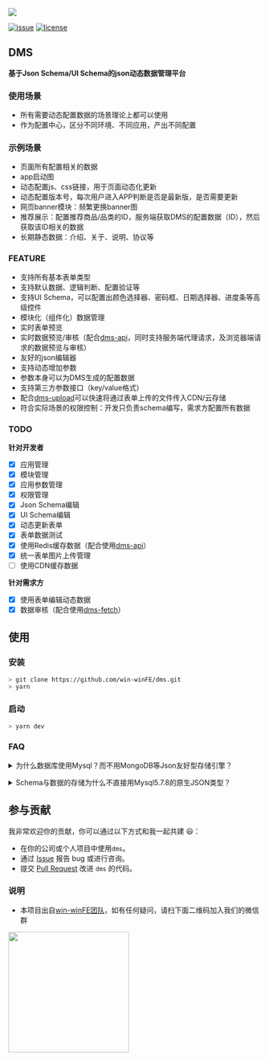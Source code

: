 ![](https://github.com/win-winFE/dms/blob/master/app/assets/assets/logo.png)


[![issue](https://img.shields.io/github/issues/win-winFE/dms.svg)](https://github.com/win-winFE/dms)
[![license](https://img.shields.io/github/license/win-winFE/dms.svg)](https://github.com/win-winFE/dms)

## DMS

**基于Json Schema/UI Schema的json动态数据管理平台**

### 使用场景

* 所有需要动态配置数据的场景理论上都可以使用
* 作为配置中心，区分不同环境、不同应用，产出不同配置

### 示例场景

* 页面所有配置相关的数据
* app启动图
* 动态配置js、css链接，用于页面动态化更新
* 动态配置版本号，每次用户进入APP判断是否是最新版，是否需要更新
* 网页banner模块：频繁更换banner图
* 推荐展示：配置推荐商品/品类的ID，服务端获取DMS的配置数据（ID），然后获取该ID相关的数据
* 长期静态数据：介绍、关于、说明、协议等

### FEATURE

* 支持所有基本表单类型
* 支持默认数据、逻辑判断、配置验证等
* 支持UI Schema，可以配置出颜色选择器、密码框、日期选择器、进度条等高级控件
* 模块化（组件化）数据管理
* 实时表单预览
* 实时数据预览/审核（配合[dms-api](https://github.com/win-winFE/dms-api)，同时支持服务端代理请求，及浏览器端请求的数据预览与审核）
* 友好的json编辑器
* 支持动态增加参数
* 参数本身可以为DMS生成的配置数据
* 支持第三方参数接口（key/value格式）
* 配合[dms-upload](https://github.com/win-winFE/dms-upload)可以快速将通过表单上传的文件传入CDN/云存储
* 符合实际场景的权限控制：开发只负责schema编写，需求方配置所有数据

### TODO

**针对开发者**

- [x] 应用管理
- [x] 模块管理
- [x] 应用参数管理
- [x] 权限管理
- [x] Json Schema编辑
- [x] UI Schema编辑
- [x] 动态更新表单
- [x] 表单数据测试
- [x] 使用Redis缓存数据（配合使用[dms-api](https://github.com/win-winFE/dms-api)）
- [x] 统一表单图片上传管理
- [ ] 使用CDN缓存数据

**针对需求方**

- [x] 使用表单编辑动态数据
- [x] 数据审核（配合使用[dms-fetch](https://github.com/win-winFE/dms-fetch)）

## 使用

### 安装
```bash
> git clone https://github.com/win-winFE/dms.git
> yarn
```

### 启动
```bash
> yarn dev
```

### FAQ

<details>
  <summary>为什么数据库使用Mysql？而不用MongoDB等Json友好型存储引擎？</summary>
  在生产环境中，所有请求都会走缓存/CDN。
  
  对于用什么存储原始数据不是很重要，Mysql对于多数开发更加友好易用，且在后台配置数据时不需要过多地考虑性能问题。
</details>

<p></p>

<details>
  <summary>Schema与数据的存储为什么不直接用Mysql5.7.8的原生JSON类型？</summary>
  在生产环境中，使用到Mysql5.7.8+的公司应该是少数，考虑到大多数实际场景，所以使用TEXT类型存储。
  
  当然有需要的同学，可以直接将相关数据字段改为JSON。
</details>

<p></p>

## 参与贡献

我非常欢迎你的贡献，你可以通过以下方式和我一起共建 :smiley:：

- 在你的公司或个人项目中使用`dms`。
- 通过 [Issue](https://github.com/win-winFE/dms/issues) 报告 bug 或进行咨询。
- 提交 [Pull Request](https://github.com/win-winFE/dms/pulls) 改进 `dms` 的代码。

### 说明

* 本项目出自[win-winFE团队](https://github.com/win-winFE)，如有任何疑问，请扫下面二维码加入我们的微信群

<img src="https://github.com/win-winFE/dms/blob/master/qrcode.png" width="240px" height="240px" />
